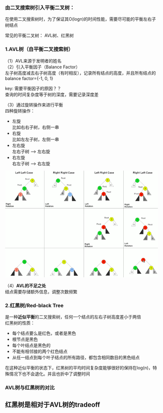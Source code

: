 ### 由二叉搜索树引入平衡二叉树：     
在使用二叉搜索树时，为了保证其O(logn)的时间性能，需要尽可能的平衡左右子树结点        

常见的平衡二叉树： AVL树、红黑树        

### 1.AVL树（自平衡二叉搜索树）  
（1）AVL来源于发明者的姓名  
（2）引入平衡因子（Balance Factor）    
左子树高度减去右子树高度（有时相反），记录所有结点的高度，并且所有结点的balance factor={-1, 0, 1}             

key: 需要平衡因子的原因？？        
查询的时间复杂度等于树的深度，需要记录深度差        
       
（3）通过旋转操作来进行平衡       
四种旋转操作：    

- 左旋         
  比如右右子树，右侧一串   
- 右旋       
  比如左左子树，左侧一串  
- 左右旋     
  左右子树 --> 左右旋     
- 右左旋    
  右左子树 --> 右左旋         
        

![二叉树旋转操作一览图](./imgs/tree_rotation.png)      

（4）**AVL的不足之处**       
结点需要存储额外信息，调整次数频繁        

### 2.红黑树/Red-black Tree       
是一种**近似平衡**的二叉搜索树，任何一个结点的左右子树高度差小于两倍    
红黑树的性质：  
- 每个结点要么是红色，或者是黑色    
- 根节点是黑色   
- 每个叶结点是黑色的   
- 不能有相邻接的两个红色结点    
- 从任一结点到每个叶子结点的所有路径，都包含相同数目的黑色结点        

在这种近似平衡的状态下，红黑树的平均时间复杂度能够很好的保持在log(n)，特殊情况下也不会退化。并且也折中了调整时间         


### AVL树与红黑树的对比   
红黑树是相对于AVL树的tradeoff     
- 